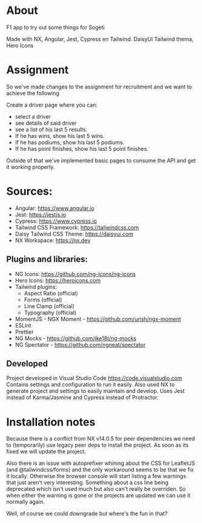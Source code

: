 # About

F1 app to try out some things for Sogeti

Made with NX, Angular, Jest, Cypress en Tailwind. DaisyUI Tailwind thema, Hero Icons

# Assignment

So we've made changes to the assignment for recruitment and we want to achieve the following

Create a driver page where you can:

* select a driver
* see details of said driver
* see a list of his last 5 results.
* If he has wins, show his last 5 wins.
* If he has podiums, show his last 5 podiums.
* If he has point finishes, show his last 5 point finishes.

Outside of that we've implemented basic pages to consume the API and get it working properly.

# Sources:

- Angular: https://www.angular.io
- Jest: https://jestjs.io
- Cypress: https://www.cypress.io
- Tailwind CSS Framework: https://tailwindcss.com
- Daisy Tailwind CSS Theme: https://daisyui.com
- NX Workspace: https://nx.dev

## Plugins and libraries:

- NG Icons: https://github.com/ng-icons/ng-icons
- Hero Icons: https://heroicons.com
- Tailwind plugins: 
  - Aspect Ratio (official)
  - Forms (official)
  - Line Clamp (official)
  - Typography (official)
- MomentJS - NGX Moment - https://github.com/urish/ngx-moment
- ESLint
- Prettier
- NG Mocks - https://github.com/ike18t/ng-mocks
- NG Spectator - https://github.com/ngneat/spectator

## Developed

Project developed in Visual Studio Code https://code.visualstudio.com
Contains settings and configuration to run it easily.
Also used NX to generate project and settings to easily maintain and develop.
Uses Jest instead of Karma/Jasmine and Cypress instead of Protractor.

# Installation notes

Because there is a conflict from NX v14.0.5 for peer dependencies we need to (temporarily) use legacy peer deps to install the project.
As soon as its fixed we will update the project.

Also there is an issue with autoprefixer whining about the CSS for LeafletJS (and @tailwindcss/forms) and the only workaround seems to be that we fix it locally. Otherwise the browser console will start listing a few warnings that just aren't very interesting. Something about a css line being deprecated which isn't used much but also can't really be overriden. So when either the warning is gone or the projects are updated we can use it normally again.

Well, of course we could downgrade but where's the fun in that?
